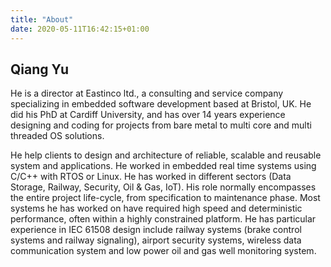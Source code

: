```yaml
---
title: "About"
date: 2020-05-11T16:42:15+01:00
---
```

<!---
#![hugo logo](/img/php.png) 

#<img src="/img/php.png" width="48" height="48" title="T>
-->
## Qiang Yu 
He is a director at Eastinco ltd., a consulting and service company specializing in embedded software development based at Bristol, UK. He did his PhD at Cardiff University, and has over 14 years experience designing and coding for projects from bare metal to multi core and multi threaded OS solutions.

He help clients to design and architecture of reliable, scalable and reusable system and applications. He worked in embedded real time systems using C/C++ with RTOS or Linux. He has worked in different sectors (Data Storage, Railway, Security, Oil & Gas, IoT). His role normally encompasses the entire project life-cycle, from specification to maintenance phase. Most systems he has worked on have required high speed and deterministic performance, often within a highly constrained platform. He has particular experience in IEC 61508 design include railway systems (brake control systems and railway signaling), airport security systems, wireless data communication system and low power oil and gas well monitoring system. 

